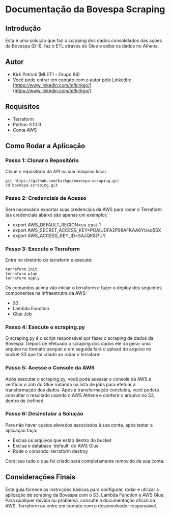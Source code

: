 # Documentação da Bovespa Scraping

## Introdução

Esta é uma solução que faz o scraping dos dados consolidados das ações da Bovespa (D-1), faz o ETL através do Glue e exibe os dados no Athena. 

## Autor

- Kirk Patrick (MLET1 - Grupo 66)
- Você pode entrar em contato com o autor pelo LinkedIn: [https://www.linkedin.com/in/kirkgo/](https://www.linkedin.com/in/kirkgo/)


## Requisitos

 - Terraform
 - Python 3.10.9
 - Conta AWS

## Como Rodar a Aplicação

### Passo 1: Clonar o Repositório

Clone o repositório da API na sua máquina local.

    git https://github.com/kirkgo/bovespa-scraping.git
    cd bovespa-scraping.git

### Passo 2: Credenciais de Acesso

Será necessário exportar suas credenciais da AWS para rodar o Terraform (as credenciais abaixo são apenas um exemplo):

- export AWS_DEFAULT_REGION=us-east-1
- export AWS_SECRET_ACCESS_KEY=POAIUDFA2P98AFKAA6YUeq5SX
- export AWS_ACCESS_KEY_ID=SAJQK8I7UY

### Passo 3: Execute o Terraform

Entre no diretório do terraform e execute:

    terraform init
    terraform plan
    terraform apply

Os comandos acima vão iniciar o terraform e fazer o deploy dos seguintes componentes na infraestrutra da AWS:

- S3
- Lambda Function
- Glue Job

### Passo 4: Execute o scraping.py

O scraping.py é o script responsável por fazer o scraping de dados da Bovespa. Depois de efetuado o scraping dos dados ele irá gerar uma arquivo no formato parquet e em seguida fará o upload do arquivo no bucket S3 que foi criado ao rodar o terraform.

### Passo 5: Acesse o Console da AWS

Após executar o scraping.py, você pode acessar o console da AWS e verificar o Job do Glue rodando na lista de jobs para efetuar a transformação dos dados. Após a transformação concluída, você poderá consultar o resultado usando o AWS Athena e conferir o arquivo no S3, dentro de /refined.

### Passo 6: Desinstalar a Solução

Para não haver custos elevados associados à sua conta, após testar a aplicação faça: 

- Exclua os arquivos que estão dentro do bucket
- Exclua o database 'default' do AWS Glue
- Rode o comando: terraform destroy

Com isso tudo o que foi criado será completamente removido da sua conta. 

## Considerações Finais

Este guia fornece as instruções básicas para configurar, rodar e utilizar a aplicação de scraping da Bovespa com o S3, Lambda Function e AWS Glue. Para qualquer dúvida ou problema, consulte a documentação oficial da AWS, Terraform ou entre em contato com o desenvolvedor responsável.


